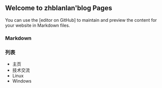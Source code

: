 ## Welcome to zhblanlan'blog Pages

You can use the [editor on GitHub] to maintain and preview the content for your website in Markdown files.



### Markdown

<h3>列表</h3>
<ul>
   <li>主页</li>
   <li>技术交流</li>
   <li>Linux</li>
   <li>Windows</li>
</ul>













